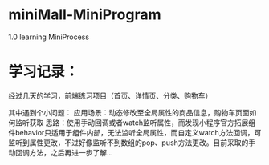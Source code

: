 # miniMall-MiniProgram
1.0 learning MiniProcess
# 学习记录：
经过几天的学习，前端练习项目（首页、详情页、分类、购物车）

其中遇到个小问题：
  应用场景：动态修改至全局属性的商品信息，购物车页面如何监听获取
  思路：使用手动回调或者watch监听属性，而发现小程序官方拓展组件behavior只适用于组件内部，无法监听全局属性，而自定义watch方法回调，可监听到属性更改，不过好像监听不到数组的pop、push方法更改。目前采取的手动回调方法，之后再进一步了解...
